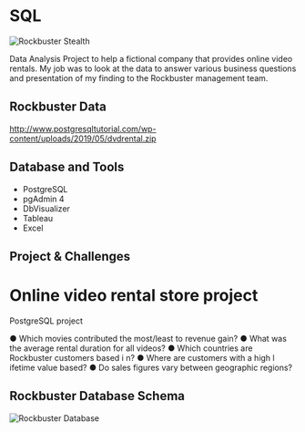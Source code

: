 # SQL

![Rockbuster Stealth](https://github.com/Rampapam/SQL/assets/60465303/80adae3f-a7a1-4c9f-b062-adf7efde2542)

Data Analysis Project to help a fictional company that provides online video rentals. My job was to look at the data to answer various business questions and presentation of my finding to the Rockbuster management team. 


## Rockbuster Data
http://www.postgresqltutorial.com/wp-content/uploads/2019/05/dvdrental.zip


## Database and Tools

- PostgreSQL
- pgAdmin 4 
- DbVisualizer 
- Tableau
- Excel

  
## Project & Challenges
# Online video rental store project
PostgreSQL project

● Which movies contributed the most/least to revenue gain?
● What was the average rental duration for all videos?
● Which countries are Rockbuster customers based i n?
● Where are customers with a high l ifetime value based?
● Do sales figures vary between geographic regions?

## Rockbuster Database Schema
![Rockbuster Database](https://github.com/Rampapam/SQL/assets/60465303/256ab72b-8dd1-417a-a995-751bbecc0570)


  
